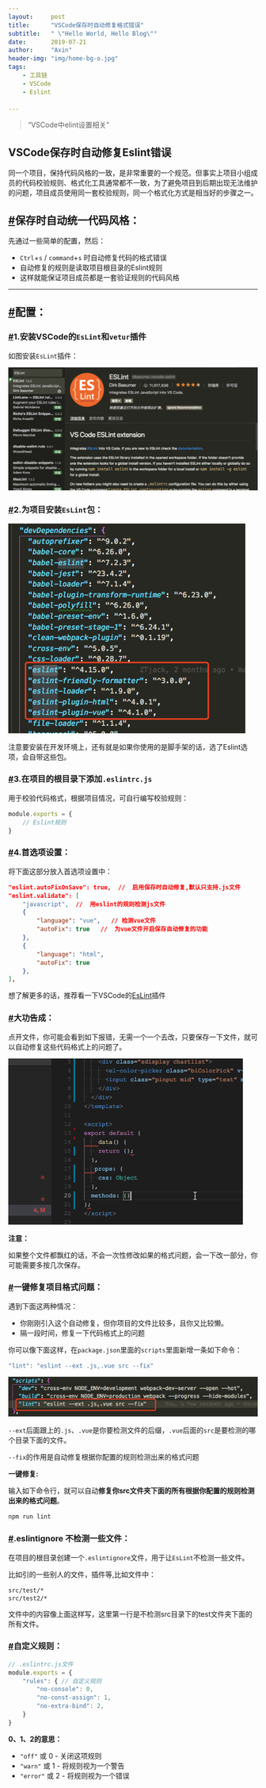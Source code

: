 ```yaml
---
layout:     post
title:      "VSCode保存时自动修复格式错误"
subtitle:   " \"Hello World, Hello Blog\""
date:       2019-07-21
author:     "Axin"
header-img: "img/home-bg-o.jpg"
tags:
    - 工具链
    - VSCode
    - Eslint

---
```


> “VSCode中elint设置相关”

## VSCode保存时自动修复Eslint错误

同一个项目，保持代码风格的一致，是非常重要的一个规范。但事实上项目小组成员的代码校验规则、格式化工具通常都不一致，为了避免项目到后期出现无法维护的问题，项目成员使用同一套校验规则，同一个格式化方式是相当好的步骤之一。

## [#](http://obkoro1.com/web_accumulate/accumulate/tool/Eslint自动修复格式错误.html#保存时自动统一代码风格：)保存时自动统一代码风格：

先通过一些简单的配置，然后：

- `Ctrl`+`s` / `command`+`s` 时自动修复代码的格式错误
- 自动修复的规则是读取项目根目录的Eslint规则
- 这样就能保证项目成员都是一套验证规则的代码风格

------

## [#](http://obkoro1.com/web_accumulate/accumulate/tool/Eslint自动修复格式错误.html#配置：)配置：

### [#](http://obkoro1.com/web_accumulate/accumulate/tool/Eslint自动修复格式错误.html#_1-安装VSCode的eslint和vetur插件)1.安装VSCode的`EsLint`和`vetur`插件

如图安装`EsLint`插件：

![img](https://github.com/OBKoro1/articleImg_src/blob/master/juejin/165e132647eca15f?raw=true)

### [#](http://obkoro1.com/web_accumulate/accumulate/tool/Eslint自动修复格式错误.html#_2-为项目安装eslint包：)2.为项目安装`EsLint`包：

![img](https://github.com/OBKoro1/articleImg_src/blob/master/juejin/165e136abe3b1feb?raw=true)

注意要安装在开发环境上，还有就是如果你使用的是脚手架的话，选了Eslint选项，会自带这些包。

### [#](http://obkoro1.com/web_accumulate/accumulate/tool/Eslint自动修复格式错误.html#_3-在项目的根目录下添加-eslintrc-js)3.在项目的根目录下添加`.eslintrc.js`

用于校验代码格式，根据项目情况，可自行编写校验规则：

```js
module.exports = {
    // Eslint规则
}
```

### [#](http://obkoro1.com/web_accumulate/accumulate/tool/Eslint自动修复格式错误.html#_4-首选项设置：)4.首选项设置：

将下面这部分放入首选项设置中：

```json
"eslint.autoFixOnSave": true,  //  启用保存时自动修复,默认只支持.js文件
"eslint.validate": [
    "javascript",  //  用eslint的规则检测js文件
    {
        "language": "vue",   // 检测vue文件
        "autoFix": true   //  为vue文件开启保存自动修复的功能
    },
    {
        "language": "html",
        "autoFix": true
    },
],
```


想了解更多的话，推荐看一下VSCode的[EsLint](https://marketplace.visualstudio.com/items?itemName=dbaeumer.VSCode-eslint)插件

### [#](http://obkoro1.com/web_accumulate/accumulate/tool/Eslint自动修复格式错误.html#大功告成：)大功告成：

点开文件，你可能会看到如下报错，无需一个一个去改，只要保存一下文件，就可以自动修复这些代码格式上的问题了。

![img](https://github.com/OBKoro1/articleImg_src/blob/master/juejin/165e151df42747c4?raw=true)

**注意：**

如果整个文件都飘红的话，不会一次性修改如果的格式问题，会一下改一部分，你可能需要多按几次保存。

### [#](http://obkoro1.com/web_accumulate/accumulate/tool/Eslint自动修复格式错误.html#一键修复项目格式问题：)一键修复项目格式问题：

遇到下面这两种情况：

- 你刚刚引入这个自动修复，但你项目的文件比较多，且你又比较懒。
- 隔一段时间，修复一下代码格式上的问题

你可以像下面这样，在`package.json`里面的`scripts`里面新增一条如下命令：

```js
"lint": "eslint --ext .js,.vue src --fix"
```

![img](https://github.com/OBKoro1/articleImg_src/blob/master/juejin/165e1561a9b92866?raw=true)

`--ext`后面跟上的`.js`、`.vue`是你要检测文件的后缀，`.vue`后面的`src`是要检测的哪个目录下面的文件。

`--fix`的作用是自动修复根据你配置的规则检测出来的格式问题

**一键修复:**

输入如下命令行，就可以自动**修复你src文件夹下面的所有根据你配置的规则检测出来的格式问题**。

```js
npm run lint
```

### [#](http://obkoro1.com/web_accumulate/accumulate/tool/Eslint自动修复格式错误.html#eslintignore-不检测一些文件：).eslintignore 不检测一些文件：

在项目的根目录创建一个`.eslintignore`文件，用于让`EsLint`不检测一些文件。

比如引的一些别人的文件，插件等,比如文件中：

```text
src/test/* 
src/test2/* 
```

文件中的内容像上面这样写，这里第一行是不检测src目录下的test文件夹下面的所有文件。

### [#](http://obkoro1.com/web_accumulate/accumulate/tool/Eslint自动修复格式错误.html#自定义规则：)自定义规则：

```js
// .eslintrc.js文件
module.exports = {
    "rules": { // 自定义规则
        "no-console": 0,
        "no-const-assign": 1, 
        "no-extra-bind": 2,
    }
}
```
**0、1、2的意思：**

- `"off"` 或 0 - 关闭这项规则
- `"warn"` 或 1 - 将规则视为一个警告
- `"error"` 或 2 - 将规则视为一个错误